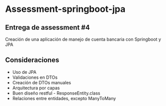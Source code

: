 # Assessment-springboot-jpa
## Entrega de assessment #4
Creación de una aplicación de manejo de cuenta bancaria con Springboot y JPA

## Consideraciones
- Uso de JPA
- Validaciones en DTOs
- Creación de DTOs manuales
- Arquitectura por capas
- Buen diseño restful - ResponseEntity.class
- Relaciones entre entidades, excepto ManyToMany
